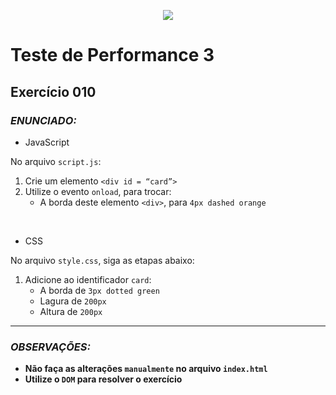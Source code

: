 <p align="center">
    <img src="https://www.infnet.edu.br/infnet/wp-content/themes/infnet.homepage//assets/img/LogoInfnetRodape.png"/>
</p>

# Teste de Performance 3

## Exercício 010

### _ENUNCIADO:_

- JavaScript

No arquivo `script.js`:

1. Crie um elemento `<div id = “card”>`
2. Utilize o evento `onload`, para trocar:
    - A borda deste elemento `<div>`, para `4px dashed orange`

<br>

- CSS

No arquivo `style.css`, siga as etapas abaixo:

1. Adicione ao identificador `card`:
    - A borda de `3px dotted green`
    - Lagura de `200px`
    - Altura de `200px`

---

### _OBSERVAÇÕES:_

- **Não faça as alterações `manualmente` no arquivo `index.html`**
- **Utilize o `DOM` para resolver o exercício**